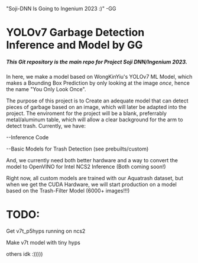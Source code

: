 "Soji-DNN Is Going to Ingenium 2023 :)"
-GG 

# **YOLOv7 Garbage Detection Inference and Model by GG**
##### This Git repository is the main repo for Project Soji DNN/Ingenium 2023.

In here, we make a model based on WongKinYiu's YOLOv7 ML Model, which makes a Bounding Box Prediction by only looking at the image *once*, hence the name "You Only Look Once".

The purpose of this project is to Create an adequate model that can detect pieces of garbage based on an image, which will later be adapted into the project. The enviroment for the project will be a blank, preferrably metal/aluminum table, which will allow a clear background for the arm to detect trash.
Currently, we have:

--Inference Code

--Basic Models for Trash Detection (see prebuilts/custom)


And, we currently need both better hardware and a way to convert the model to OpenVINO for Intel NCS2 Inference (Both coming soon!)

Right now, all custom models are trained with our Aquatrash dataset, but when we get the CUDA Hardware, we will start production on a model based on the Trash-Filter Model (6000+ images!!!)

# TODO:

Get v7t_p5hyps running on ncs2

Make v7t model with tiny hyps

others idk :)))))
